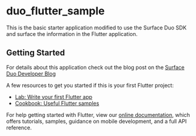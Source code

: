 # duo_flutter_sample

This is the basic starter application modified to use the Surface Duo SDK and surface the information in the Flutter application.

## Getting Started

For details about this application check out the blog post on the [Surface Duo Developer Blog](https://devblogs.microsoft.com/surface-duo/get-started-with-flutter-on-surface-duo/)

A few resources to get you started if this is your first Flutter project:

- [Lab: Write your first Flutter app](https://flutter.dev/docs/get-started/codelab)
- [Cookbook: Useful Flutter samples](https://flutter.dev/docs/cookbook)

For help getting started with Flutter, view our
[online documentation](https://flutter.dev/docs), which offers tutorials,
samples, guidance on mobile development, and a full API reference.
